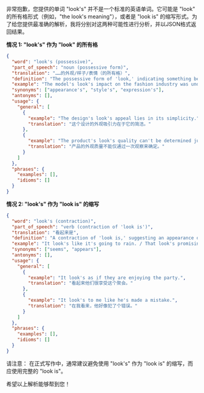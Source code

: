 非常抱歉，您提供的单词 "look's" 并不是一个标准的英语单词。它可能是 "look" 的所有格形式（例如，"the look's meaning"），或者是 "look is" 的缩写形式。为了给您提供最准确的解析，我将分别对这两种可能性进行分析，并以JSON格式返回结果。

**情况 1: "look's" 作为 "look" 的所有格**

```json
{
  "word": "look's (possessive)",
  "part_of_speech": "noun (possessive form)",
  "translation": "……的外观/样子/表情（的所有格）",
  "definition": "The possessive form of 'look,' indicating something belonging to or associated with a particular appearance, expression, or style.",
  "example": "The model's look's impact on the fashion industry was undeniable. / That building's look's architecture is old.",
  "synonyms": ["appearance's", "style's", "expression's"],
  "antonyms": [],
  "usage": {
    "general": [
      {
        "example": "The design's look's appeal lies in its simplicity.",
        "translation": "这个设计的外观吸引力在于它的简洁。"
      },
      {
        "example": "The product's look's quality can't be determined just by a single view.",
        "translation": "产品的外观质量不能仅通过一次观察来确定。"
      }
    ]
  },
  "phrases": {
    "examples": [],
    "idioms": []
  }
}
```

**情况 2: "look's" 作为 "look is" 的缩写**

```json
{
  "word": "look's (contraction)",
  "part_of_speech": "verb (contraction of 'look is')",
  "translation": "看起来是",
  "definition": "A contraction of 'look is,' suggesting an appearance or impression.",
  "example": "It look's like it's going to rain. / That look's promising.",
  "synonyms": ["seems", "appears"],
  "antonyms": [],
  "usage": {
    "general": [
      {
        "example": "It look's as if they are enjoying the party.",
        "translation": "看起来他们很享受这个聚会。"
      },
      {
        "example": "It look's to me like he's made a mistake.",
        "translation": "在我看来，他好像犯了个错误。"
      }
    ]
  },
  "phrases": {
    "examples": [],
    "idioms": []
  }
}
```

请注意： 在正式写作中，通常建议避免使用 "look's" 作为 "look is" 的缩写，而应使用完整的 "look is"。

希望以上解析能够帮到您！
 